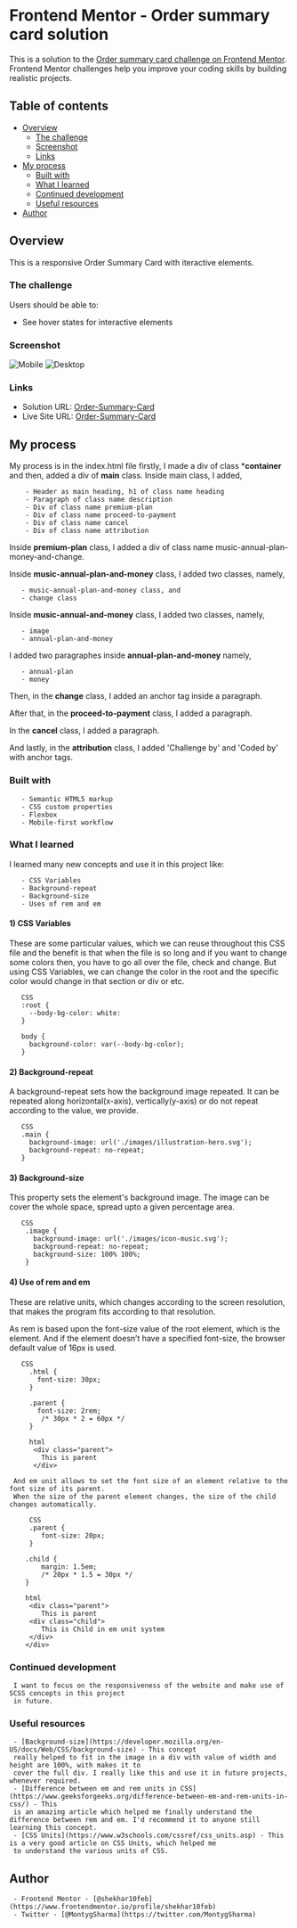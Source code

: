 # Frontend Mentor - Order summary card solution

This is a solution to the [Order summary card challenge on Frontend Mentor](https://www.frontendmentor.io/challenges/order-summary-component-QlPmajDUj). 
Frontend Mentor challenges help you improve your coding skills by building realistic projects. 

## Table of contents

- [Overview](#overview)
  - [The challenge](#the-challenge)
  - [Screenshot](#screenshot)
  - [Links](#links)
- [My process](#my-process)
  - [Built with](#built-with)
  - [What I learned](#what-i-learned)
  - [Continued development](#continued-development)
  - [Useful resources](#useful-resources)
- [Author](#author)


## Overview
This is a responsive Order Summary Card with iteractive elements.
### The challenge

Users should be able to:

- See hover states for interactive elements

### Screenshot

![Mobile](./Screenshot/mobile-resolution_375px.jpg)
![Desktop](./Screenshot/Desktop-resolution_1440px.jpg)


### Links

- Solution URL: [Order-Summary-Card](https://github.com/shekhar10feb/Order-Summary-Card)
- Live Site URL: [Order-Summary-Card](https://shekhar10feb.github.io/Order-Summary-Card/)

## My process

My process is in the index.html file firstly, I made a div of class ***container** and then, 
added a div of **main** class. Inside main class, I added,
        
        - Header as main heading, h1 of class name heading
        - Paragraph of class name description 
        - Div of class name premium-plan
        - Div of class name proceed-to-payment
        - Div of class name cancel
        - Div of class name attribution 

Inside **premium-plan** class, I added a div of class name music-annual-plan-money-and-change.

Inside **music-annual-plan-and-money** class, I added two classes, namely,
       
       - music-annual-plan-and-money class, and
       - change class

Inside **music-annual-and-money** class, I added two classes, namely,

       - image
       - annual-plan-and-money

I added two paragraphes inside **annual-plan-and-money** namely,
       
       - annual-plan
       - money 

Then, in the **change** class, I added an anchor tag inside a paragraph.

After that, in the **proceed-to-payment** class, I added a paragraph.

In the **cancel** class, I added a paragraph.

And lastly, in the **attribution** class, I added 'Challenge by' and 'Coded by' with anchor tags. 

### Built with

       - Semantic HTML5 markup
       - CSS custom properties
       - Flexbox
       - Mobile-first workflow


### What I learned

I learned many new concepts and use it in this project like: 

       - CSS Variables
       - Background-repeat 
       - Background-size
       - Uses of rem and em

   #### 1) CSS Variables 

   These are some particular values, which we can reuse throughout this CSS file and the 
   benefit is that when the file is so long and if you want to change some colors then, you have to go 
   all over the file, check and change. But using CSS Variables, we can change the color in the root 
   and the specific color would change in that section or div or etc.
  
       CSS
       :root {
         --body-bg-color: white:
       }

       body {
         background-color: var(--body-bg-color);
       }
   
 #### 2) Background-repeat 

   A background-repeat sets how the background image repeated. It can be repeated 
   along horizontal(x-axis), vertically(y-axis) or do not repeat according to the value, we provide.
   
       CSS
       .main {
         background-image: url('./images/illustration-hero.svg');
         background-repeat: no-repeat;
       }
   
 #### 3) Background-size

   This property sets the element's background image. The image can be cover the whole space, spread 
   upto a given percentage area.

       CSS
        .image {
          background-image: url('./images/icon-music.svg');
          background-repeat: no-repeat;
          background-size: 100% 100%;
        }
    
 #### 4) Use of rem and em 

  These are relative units, which changes according to the screen resolution, that makes the program 
  fits according to that resolution. 
     
  As rem is based upon the font-size value of the root element, which is the <html> element. And if 
  the <html> element doesn’t have a specified font-size, the browser default value of 16px is used.

       CSS
         .html {
           font-size: 30px;
         }
    
         .parent {
           font-size: 2rem;
            /* 30px * 2 = 60px */
         }

         html
          <div class="parent">
            This is parent
          </div>

     And em unit allows to set the font size of an element relative to the font size of its parent. 
     When the size of the parent element changes, the size of the child changes automatically.

         CSS
         .parent {
            font-size: 20px;
         }
  
        .child {
            margin: 1.5em;
            /* 20px * 1.5 = 30px */
        }
    
        html
         <div class="parent">
            This is parent
         <div class="child">
            This is Child in em unit system
         </div>
        </div>


### Continued development

     I want to focus on the responsiveness of the website and make use of SCSS concepts in this project 
     in future.


### Useful resources

     - [Background-size](https://developer.mozilla.org/en-US/docs/Web/CSS/background-size) - This concept 
     really helped to fit in the image in a div with value of width and height are 100%, with makes it to 
     cover the full div. I really like this and use it in future projects, whenever required. 
     - [Difference between em and rem units in CSS](https://www.geeksforgeeks.org/difference-between-em-and-rem-units-in-css/) - This 
     is an amazing article which helped me finally understand the difference between rem and em. I'd recommend it to anyone still learning this concept.
     - [CSS Units](https://www.w3schools.com/cssref/css_units.asp) - This is a very good article on CSS Units, which helped me 
     to understand the various units of CSS.
 

## Author

     - Frontend Mentor - [@shekhar10feb](https://www.frontendmentor.io/profile/shekhar10feb)
     - Twitter - [@MontygSharma](https://twitter.com/MontygSharma)


